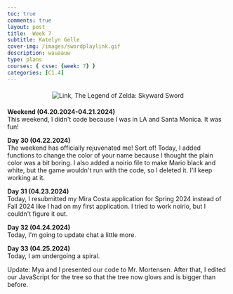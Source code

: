 ```yaml
---
toc: true
comments: true
layout: post
title:  Week 7
subtitle: Katelyn Gelle
cover-img: /images/swordplaylink.gif
description: wauaauw
type: plans
courses: { csse: {week: 7} }
categories: [C1.4]
---
```


<div style="text-align: center; margin-top: 20px; margin-bottom: 20px;">
  <img src="{{site.baseurl}}/images/anito/canyouhearmelink.gif" alt="Link, The Legend of Zelda: Skyward Sword" />
</div>  

**Weekend (04.20.2024-04.21.2024)**  
This weekend, I didn't code because I was in LA and Santa Monica. It was fun!  

**Day 30 (04.22.2024)**  
The weekend has officially rejuvenated me! Sort of! Today, I added functions to change the color of your name because I thought the plain color was a bit boring. I also added a noirio file to make Mario black and white, but the game wouldn't run with the code, so I deleted it. I'll keep working at it.  

**Day 31 (04.23.2024)**  
Today, I resubmitted my Mira Costa application for Spring 2024 instead of Fall 2024 like I had on my first application. I tried to work noirio, but I couldn't figure it out.  

**Day 32 (04.24.2024)**  
Today, I'm going to update chat a little more.  

**Day 33 (04.25.2024)**  
Today, I am undergoing a spiral.  

Update: Mya and I presented our code to Mr. Mortensen. After that, I edited our JavaScript for the tree so that the tree now glows and is bigger than before.